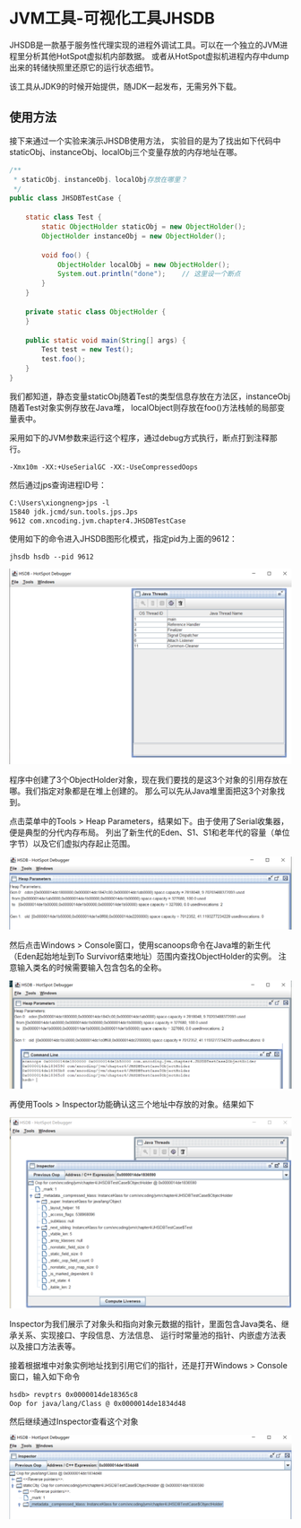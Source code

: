 # JVM工具-可视化工具JHSDB

JHSDB是一款基于服务性代理实现的进程外调试工具。可以在一个独立的JVM进程里分析其他HotSpot虚拟机内部数据。
或者从HotSpot虚拟机进程内存中dump出来的转储快照里还原它的运行状态细节。

该工具从JDK9的时候开始提供，随JDK一起发布，无需另外下载。

## 使用方法
接下来通过一个实验来演示JHSDB使用方法，
实验目的是为了找出如下代码中staticObj、instanceObj、localObj三个变量存放的内存地址在哪。

```java
/**
 * staticObj、instanceObj、localObj存放在哪里？
 */
public class JHSDBTestCase {

    static class Test {
        static ObjectHolder staticObj = new ObjectHolder();
        ObjectHolder instanceObj = new ObjectHolder();

        void foo() {
            ObjectHolder localObj = new ObjectHolder();
            System.out.println("done");    // 这里设一个断点
        }
    }

    private static class ObjectHolder {
    }

    public static void main(String[] args) {
        Test test = new Test();
        test.foo();
    }
}
```

我们都知道，静态变量staticObj随着Test的类型信息存放在方法区，instanceObj随着Test对象实例存放在Java堆，
localObject则存放在foo()方法栈帧的局部变量表中。

采用如下的JVM参数来运行这个程序，通过debug方式执行，断点打到注释那行。
```
-Xmx10m -XX:+UseSerialGC -XX:-UseCompressedOops
```

然后通过jps查询进程ID号：
```
C:\Users\xiongneng>jps -l
15840 jdk.jcmd/sun.tools.jps.Jps
9612 com.xncoding.jvm.chapter4.JHSDBTestCase
```

使用如下的命令进入JHSDB图形化模式，指定pid为上面的9612：
```
jhsdb hsdb --pid 9612
```

![img.png](images/img-2021100501.png)

程序中创建了3个ObjectHolder对象，现在我们要找的是这3个对象的引用存放在哪。我们指定对象都是在堆上创建的。
那么可以先从Java堆里面把这3个对象找到。

点击菜单中的Tools > Heap Parameters，结果如下。由于使用了Serial收集器，便是典型的分代内存布局。
列出了新生代的Eden、S1、S1和老年代的容量（单位字节）以及它们虚拟内存起止范围。

![img.png](images/img-2021100502.png)

然后点击Windows > Console窗口，使用scanoops命令在Java堆的新生代（Eden起始地址到To Survivor结束地址）范围内查找ObjectHolder的实例。
注意输入类名的时候需要输入包含包名的全称。

![img.png](images/img-2021100503.png)

再使用Tools > Inspector功能确认这三个地址中存放的对象。结果如下

![img.png](images/img-2021100504.png)

Inspector为我们展示了对象头和指向对象元数据的指针，里面包含Java类名、继承关系、实现接口、字段信息、方法信息、
运行时常量池的指针、内嵌虚方法表以及接口方法表等。

接着根据堆中对象实例地址找到引用它们的指针，还是打开Windows > Console窗口，输入如下命令
```
hsdb> revptrs 0x0000014de18365c8
Oop for java/lang/Class @ 0x0000014de1834d48
```
然后继续通过Inspector查看这个对象

![img.png](images/img-2021100505.png)





